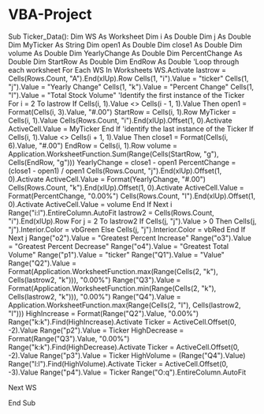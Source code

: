 # VBA-Project
Sub Ticker_Data():
Dim WS As Worksheet
Dim i As Double
Dim j As Double
Dim MyTicker As String
Dim open1 As Double
Dim close1 As Double
Dim volume As Double
Dim YearlyChange As Double
Dim PercentChange As Double
Dim StartRow As Double
Dim EndRow As Double
'Loop through each worksheet
For Each WS In Worksheets
WS.Activate
lastrow = Cells(Rows.Count, "A").End(xlUp).Row
Cells(1, "i").Value = "ticker"
Cells(1, "j").Value = "Yearly Change"
Cells(1, "k").Value = "Percent Change"
Cells(1, "l").Value = "Total Stock Volume"
'Identify the first instance of the Ticker
For i = 2 To lastrow
If Cells(i, 1).Value <> Cells(i - 1, 1).Value Then
open1 = Format(Cells(i, 3).Value, "#.00")
StartRow = Cells(i, 1).Row
MyTicker = Cells(i, 1).Value
Cells(Rows.Count, "i").End(xlUp).Offset(1, 0).Activate
ActiveCell.Value = MyTicker
End If
'identify the last instance of the Ticker
If Cells(i, 1).Value <> Cells(i + 1, 1).Value Then
close1 = Format(Cells(i, 6).Value, "#.00")
EndRow = Cells(i, 1).Row
volume = Application.WorksheetFunction.Sum(Range(Cells(StartRow, "g"), Cells(EndRow, "g")))
YearlyChange = close1 - open1
PercentChange = (close1 - open1) / open1
Cells(Rows.Count, "j").End(xlUp).Offset(1, 0).Activate
ActiveCell.Value = Format(YearlyChange, "#.00")
Cells(Rows.Count, "k").End(xlUp).Offset(1, 0).Activate
ActiveCell.Value = Format(PercentChange, "0.00%")
Cells(Rows.Count, "l").End(xlUp).Offset(1, 0).Activate
ActiveCell.Value = volume
End If
Next i
Range("i:l").EntireColumn.AutoFit
lastrow2 = Cells(Rows.Count, "i").End(xlUp).Row
For j = 2 To lastrow2
If Cells(j, "j").Value > 0 Then
Cells(j, "j").Interior.Color = vbGreen
Else
Cells(j, "j").Interior.Color = vbRed
End If
Next j
Range("o2").Value = "Greatest Percent Increase"
Range("o3").Value = "Greatest Percent Decrease"
Range("o4").Value = "Greatest Total Volume"
Range("p1").Value = "ticker"
Range("Q1").Value = "Value"
Range("Q2").Value = Format(Application.WorksheetFunction.max(Range(Cells(2, "k"), Cells(lastrow2, "k"))), "0.00%")
Range("Q3").Value = Format(Application.WorksheetFunction.min(Range(Cells(2, "k"), Cells(lastrow2, "k"))), "0.00%")
Range("Q4").Value = Application.WorksheetFunction.max(Range(Cells(2, "l"), Cells(lastrow2, "l")))
HighIncrease = Format(Range("Q2").Value, "0.00%")
Range("k:k").Find(HighIncrease).Activate
Ticker = ActiveCell.Offset(0, -2).Value
Range("p2").Value = Ticker
HighDecrease = Format(Range("Q3").Value, "0.00%")
Range("k:k").Find(HighDecrease).Activate
Ticker = ActiveCell.Offset(0, -2).Value
Range("p3").Value = Ticker
HighVolume = (Range("Q4").Value)
Range("l:l").Find(HighVolume).Activate
Ticker = ActiveCell.Offset(0, -3).Value
Range("p4").Value = Ticker
Range("O:q").EntireColumn.AutoFit


Next WS

End Sub
